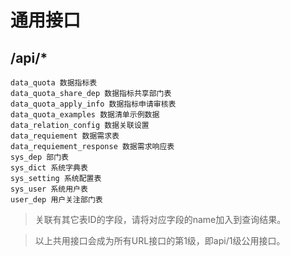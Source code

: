 # 通用接口

## /api/*
    data_quota 数据指标表
    data_quota_share_dep 数据指标共享部门表
    data_quota_apply_info 数据指标申请审核表
    data_quota_examples 数据清单示例数据
    data_relation_config 数据关联设置
    data_requiement 数据需求表
    data_requiement_response 数据需求响应表
    sys_dep 部门表
    sys_dict 系统字典表
    sys_setting 系统配置表
    sys_user 系统用户表
    user_dep 用户关注部门表


> 关联有其它表ID的字段，请将对应字段的name加入到查询结果。

> 以上共用接口会成为所有URL接口的第1级，即api/1级公用接口。
